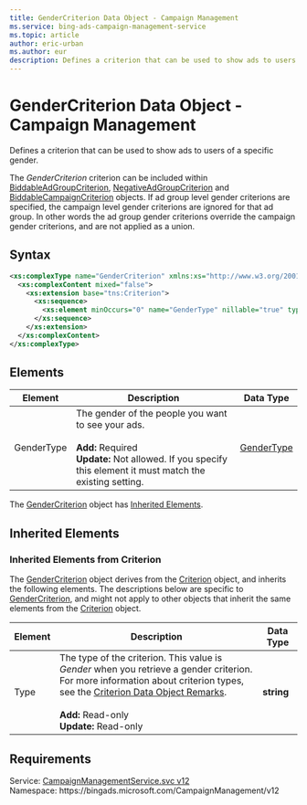 ```yaml
---
title: GenderCriterion Data Object - Campaign Management
ms.service: bing-ads-campaign-management-service
ms.topic: article
author: eric-urban
ms.author: eur
description: Defines a criterion that can be used to show ads to users of a specific gender.
---
```

# GenderCriterion Data Object - Campaign Management
Defines a criterion that can be used to show ads to users of a specific gender.

The *GenderCriterion* criterion can be included within [BiddableAdGroupCriterion](biddableadgroupcriterion.md), [NegativeAdGroupCriterion](negativeadgroupcriterion.md) and [BiddableCampaignCriterion](biddablecampaigncriterion.md) objects. If ad group level gender criterions are specified, the campaign level gender criterions are ignored for that ad group. In other words the ad group gender criterions override the campaign gender criterions, and are not applied as a union.   

## Syntax
```xml
<xs:complexType name="GenderCriterion" xmlns:xs="http://www.w3.org/2001/XMLSchema">
  <xs:complexContent mixed="false">
    <xs:extension base="tns:Criterion">
      <xs:sequence>
        <xs:element minOccurs="0" name="GenderType" nillable="true" type="tns:GenderType" />
      </xs:sequence>
    </xs:extension>
  </xs:complexContent>
</xs:complexType>
```

## <a name="elements"></a>Elements

|Element|Description|Data Type|
|-----------|---------------|-------------|
|<a name="gendertype"></a>GenderType|The gender of the people you want to see your ads.<br/><br/>**Add:** Required<br/>**Update:** Not allowed. If you specify this element it must match the existing setting. |[GenderType](gendertype.md)|

The [GenderCriterion](gendercriterion.md) object has [Inherited Elements](#inheritedelements).

## <a name="inheritedelements"></a>Inherited Elements

### <a name="inheritedelementscriterion"></a>Inherited Elements from Criterion
The [GenderCriterion](gendercriterion.md) object derives from the [Criterion](criterion.md) object, and inherits the following elements. The descriptions below are specific to [GenderCriterion](gendercriterion.md), and might not apply to other objects that inherit the same elements from the [Criterion](criterion.md) object.  

|Element|Description|Data Type|
|-----------|---------------|-------------|
|<a name="type"></a>Type|The type of the criterion. This value is *Gender* when you retrieve a gender criterion. For more information about criterion types, see the [Criterion Data Object Remarks](criterion.md#remarks).<br/><br/>**Add:** Read-only<br/>**Update:** Read-only|**string**|

## Requirements
Service: [CampaignManagementService.svc v12](https://campaign.api.bingads.microsoft.com/Api/Advertiser/CampaignManagement/v12/CampaignManagementService.svc)  
Namespace: https\://bingads.microsoft.com/CampaignManagement/v12  

